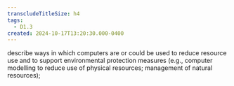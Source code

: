 ```yaml
---
transcludeTitleSize: h4
tags:
  - D1.3
created: 2024-10-17T13:20:30.000-0400
---
```

describe ways in which computers are or could be used to reduce resource use and to support environmental protection measures (e.g., computer modelling to reduce use of physical resources; management of natural resources);